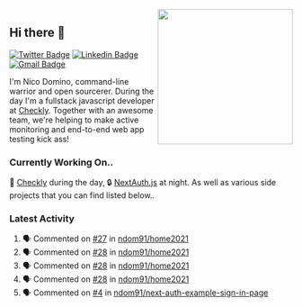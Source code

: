 <img align="right" src="https://user-images.githubusercontent.com/7415984/172472491-91b16eac-fa22-4ecf-92df-d687139fd1f9.gif" width="240" />

## Hi there 👋

[![Twitter Badge](https://img.shields.io/badge/-@ndom91-1ca0f1?style=flat-square&labelColor=1ca0f1&logo=twitter&logoColor=white&link=https://twitter.com/ndom91)](https://twitter.com/ndom91) [![Linkedin Badge](https://img.shields.io/badge/-ndom91-blue?style=flat-square&logo=Linkedin&logoColor=white&link=https://www.linkedin.com/in/ndom91/)](https://www.linkedin.com/in/ndom91/) [![Gmail Badge](https://img.shields.io/badge/-yo@ndo.dev-c14438?style=flat-square&logo=mail.ru&logoColor=white&link=mailto:yo@ndo.dev)](mailto:yo@ndo.dev)

I'm Nico Domino, command-line warrior and open sourcerer. During the day I'm a fullstack javascript developer at [Checkly](https://checklyhq.com). Together with an awesome team, we're helping to make active monitoring and end-to-end web app testing kick ass!

### Currently Working On..

🦝 [Checkly](https://checklyhq.com) during the day, 🔒 [NextAuth.js](https://github.com/nextauthjs/next-auth) at night. As well as various side projects that you can find listed below..

<!--START_SECTION_PROFILE_VIEWS:readme-info-->
<!--END_SECTION_PROFILE_VIEWS:readme-info-->

<!--START_SECTION_DAILY_COMMIT:readme-info-->
<!--END_SECTION_DAILY_COMMIT:readme-info-->

<!--START_SECTION_WEEKLY_COMMIT:readme-info-->
<!--END_SECTION_WEEKLY_COMMIT:readme-info-->

### Latest Activity

<!--START_SECTION:activity-->
1. 🗣 Commented on [#27](https://github.com/ndom91/home2021/issues/27) in [ndom91/home2021](https://github.com/ndom91/home2021)
2. 🗣 Commented on [#28](https://github.com/ndom91/home2021/issues/28) in [ndom91/home2021](https://github.com/ndom91/home2021)
3. 🗣 Commented on [#28](https://github.com/ndom91/home2021/issues/28) in [ndom91/home2021](https://github.com/ndom91/home2021)
4. 🗣 Commented on [#28](https://github.com/ndom91/home2021/issues/28) in [ndom91/home2021](https://github.com/ndom91/home2021)
5. 🗣 Commented on [#4](https://github.com/ndom91/next-auth-example-sign-in-page/issues/4) in [ndom91/next-auth-example-sign-in-page](https://github.com/ndom91/next-auth-example-sign-in-page)
<!--END_SECTION:activity-->
